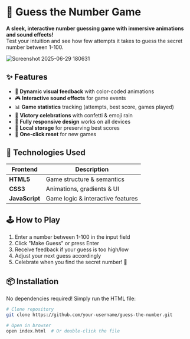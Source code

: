 # 🎯 Guess the Number Game

**A sleek, interactive number guessing game with immersive animations and sound effects!**  
Test your intuition and see how few attempts it takes to guess the secret number between 1-100.

![Screenshot 2025-06-29 180631](https://github.com/user-attachments/assets/1d7c45e6-2047-44cb-bfa3-e31df0aeb0c7)

## ✨ Features

- 🌈 **Dynamic visual feedback** with color-coded animations
- 🎮 **Interactive sound effects** for game events
- 📊 **Game statistics** tracking (attempts, best score, games played)
- 🎉 **Victory celebrations** with confetti & emoji rain
- 📱 **Fully responsive design** works on all devices
- 💾 **Local storage** for preserving best scores
- 🔄 **One-click reset** for new games

## 🚀 Technologies Used

| Frontend      | Description                     |
|---------------|---------------------------------|
| **HTML5**     | Game structure & semantics      |
| **CSS3**      | Animations, gradients & UI      |
| **JavaScript**| Game logic & interactive features|

## 🕹️ How to Play

1. Enter a number between 1-100 in the input field
2. Click "Make Guess" or press Enter
3. Receive feedback if your guess is too high/low
4. Adjust your next guess accordingly
5. Celebrate when you find the secret number! 🥳

## 📦 Installation

No dependencies required! Simply run the HTML file:

```bash
# Clone repository
git clone https://github.com/your-username/guess-the-number.git

# Open in browser
open index.html  # Or double-click the file
